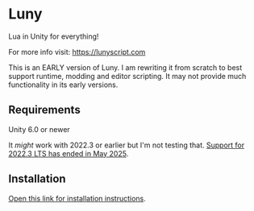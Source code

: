 # Luny
Lua in Unity for everything!

For more info visit: https://lunyscript.com

This is an EARLY version of Luny. I am rewriting it from scratch to best support runtime, modding and editor scripting. It may not provide much functionality in its early versions.


## Requirements

Unity 6.0 or newer

It *might* work with 2022.3 or earlier but I'm not testing that. [Support for 2022.3 LTS has ended in May 2025](https://discussions.unity.com/t/unity-2022-lts-end-of-life/1642861/2). 


## Installation

[Open this link for installation instructions](https://github.com/CodeSmile-0000011110110111/de.codesmile.luny-install/blob/main/README.md).
